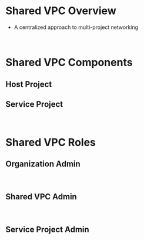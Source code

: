 # Shared VPC Overview

* A centralized approach to multi-project networking

<br>

# Shared VPC Components

## Host Project

## Service Project

<br>

# Shared VPC Roles

## Organization Admin

<br>

## Shared VPC Admin 

<br>

## Service Project Admin 